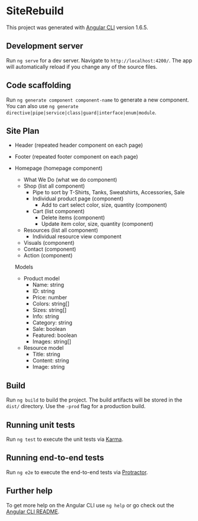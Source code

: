 # SiteRebuild

This project was generated with [Angular CLI](https://github.com/angular/angular-cli) version 1.6.5.

## Development server

Run `ng serve` for a dev server. Navigate to `http://localhost:4200/`. The app will automatically reload if you change any of the source files.

## Code scaffolding

Run `ng generate component component-name` to generate a new component. You can also use `ng generate directive|pipe|service|class|guard|interface|enum|module`.

## Site Plan
- Header (repeated header component on each page)
- Footer (repeated footer component on each page)
- Homepage (homepage component)
  - What We Do (what we do component)
  - Shop (list all component)
    - Pipe to sort by T-Shirts, Tanks, Sweatshirts, Accessories, Sale
    - Individual product page (component)
      - Add to cart select color, size, quantity (component)
    - Cart (list component)
      - Delete items (component)
      - Update item color, size, quantity (component)
  - Resources (list all component)
    - Individual resource view component
  - Visuals (component)
  - Contact (component)
  - Action (component)

  Models
  - Product model
    - Name: string
    - ID: string
    - Price: number
    - Colors: string[]
    - Sizes: string[]
    - Info: string
    - Category: string
    - Sale: boolean 
    - Featured: boolean
    - Images: string[]
  - Resource model
    - Title: string
    - Content: string
    - Image: string

## Build

Run `ng build` to build the project. The build artifacts will be stored in the `dist/` directory. Use the `-prod` flag for a production build.

## Running unit tests

Run `ng test` to execute the unit tests via [Karma](https://karma-runner.github.io).

## Running end-to-end tests

Run `ng e2e` to execute the end-to-end tests via [Protractor](http://www.protractortest.org/).

## Further help

To get more help on the Angular CLI use `ng help` or go check out the [Angular CLI README](https://github.com/angular/angular-cli/blob/master/README.md).
